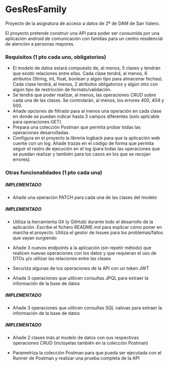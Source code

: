 # GesResFamily

Proyecto de la asignatura de acceso a datos de 2º de DAM de San Valero.

El proyecto pretende construir una API para poder ser consumida por una aplicación android de comunicación con familias
para un centro residencial de atención a personas mayores.

### Requisitos (1 pto cada uno, obligatorios)

* El modelo de datos estará compuesto de, al menos, 5 clases y tendrán que existir relaciones entre ellas. 
Cada clase tendrá, al menos, 6 atributos (String, int, float, boolean y algún tipo para almacenar fechas). Cada clase
tendrá, al menos, 2 atributos obligatorios y algún otro con algún tipo de restricción de formato/validación.
* Se tendrá que poder realizar, al menos, las operaciones CRUD sobre cada una de las clases. Se controlarán, al menos, 
los errores 400, 404 y 500.
* Añade opciones de filtrado para al menos una operación en cada clase en donde se puedan indicar hasta 3 campos 
diferentes (solo aplicable para operaciones GET).
* Prepara una colección Postman que permita probar todas las operaciones desarrolladas.
* Configura en el proyecto la librería logback para que la aplicación web cuente con un log. Añade trazas en el código 
de forma que permita seguir el rastro de ejecución en el log (para todas las operaciones que se puedan realizar y 
también para los casos en los que se recojan errores).

### Otras funcionalidades (1 pto cada una)
##### *IMPLEMENTADO*
* Añade una operación PATCH para cada una de las clases del modelo

##### *IMPLEMENTADO*
* Utiliza la herramienta Git (y GitHub) durante todo el desarrollo de la aplicación. Escribe el fichero README.md para 
explicar cómo poner en marcha el proyecto. Utiliza el gestor de Issues para los problemas/fallos que vayan surgiendo

* Añade 3 nuevos endpoints a la aplicación (sin repetir método) que realicen nuevas operaciones con los datos y que 
requieran el uso de DTOs y/o utilizar las relaciones entre las clases

* Securiza algunas de tus operaciones de la API con un token JWT

* Añade 3 operaciones que utilicen consultas JPQL para extraer la información de la base de datos

##### *IMPLEMENTADO*
* Añade 3 operaciones que utilicen consultas SQL nativas para extraer la información de la base de datos

##### *IMPLEMENTADO*
* Añade 2 clases más al modelo de datos con sus respectivas operaciones CRUD (inclúyelas también en la colección Postman)

* Parametriza la colección Postman para que pueda ser ejecutada con el Runner de Postman y realizar una 
prueba completa de la API

